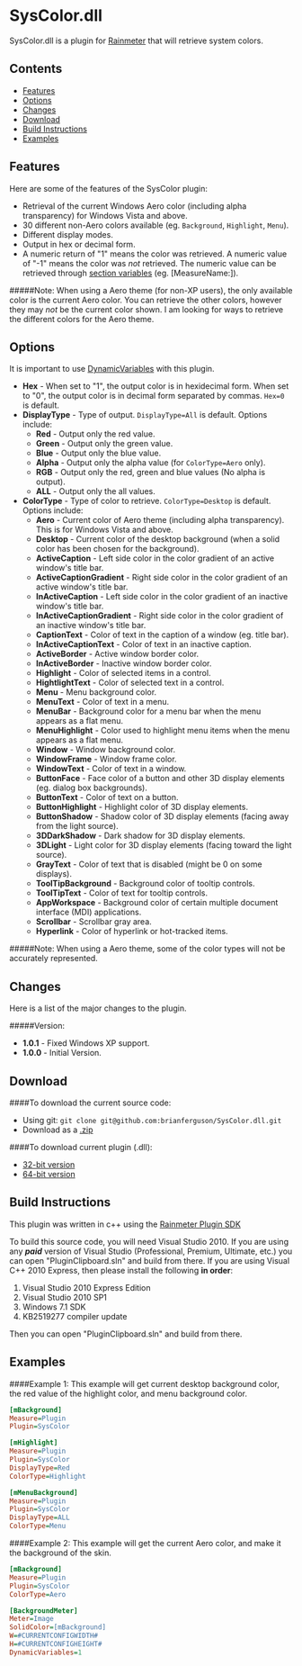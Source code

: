 SysColor.dll
=============

SysColor.dll is a plugin for [Rainmeter](http://www.rainmeter.net) that will retrieve system colors.


Contents
-

* [Features](#features)
* [Options](#options)
* [Changes](#changes)
* [Download](#download)
* [Build Instructions](#build-instructions)
* [Examples](#examples)


Features
-
Here are some of the features of the SysColor plugin:

* Retrieval of the current Windows Aero color (including alpha transparency) for Windows Vista and above.
* 30 different non-Aero colors available (eg. `Background`, `Highlight`, `Menu`).
* Different display modes.
* Output in hex or decimal form.
* A numeric return of "1" means the color was retrieved. A numeric value of "-1" means the color was *not* retrieved. The numeric value can be retrieved through [section variables](http://docs.rainmeter.net/manual-beta/variables/section-variables) (eg. [MeasureName:]).

#####Note:
When using a Aero theme (for non-XP users), the only available color is the current Aero color. You can retrieve the other colors, however they may *not* be the current color shown. I am looking for ways to retrieve the different colors for the Aero theme.


Options
-
It is important to use [DynamicVariables](http://docs.rainmeter.net/manual/variables#DynamicVariables) with this plugin.

* **Hex** - When set to "1", the output color is in hexidecimal form. When set to "0", the output color is in decimal form separated by commas. `Hex=0` is default.
* **DisplayType** - Type of output. `DisplayType=All` is default. Options include:
  * **Red** - Output only the red value.
  * **Green** - Output only the green value.
  * **Blue** - Output only the blue value.
  * **Alpha** - Output only the alpha value (for `ColorType=Aero` only).
  * **RGB** - Output only the red, green and blue values (No alpha is output).
  * **ALL** - Output only the all values.
* **ColorType** - Type of color to retrieve. `ColorType=Desktop` is default. Options include:
  * **Aero** - Current color of Aero theme (including alpha transparency). This is for Windows Vista and above.
  * **Desktop** - Current color of the desktop background (when a solid color has been chosen for the background).
  * **ActiveCaption** - Left side color in the color gradient of an active window's title bar.
  * **ActiveCaptionGradient** - Right side color in the color gradient of an active window's title bar.
  * **InActiveCaption** - Left side color in the color gradient of an inactive window's title bar.
  * **InActiveCaptionGradient** - Right side color in the color gradient of an inactive window's title bar.
  * **CaptionText** - Color of text in the caption of a window (eg. title bar).
  * **InActiveCaptionText** - Color of text in an inactive caption.
  * **ActiveBorder** - Active window border color.
  * **InActiveBorder** - Inactive window border color.
  * **Highlight** - Color of selected items in a control.
  * **HightlightText** - Color of selected text in a control.
  * **Menu** - Menu background color.
  * **MenuText** - Color of text in a menu.
  * **MenuBar** - Background color for a menu bar when the menu appears as a flat menu.
  * **MenuHighlight** - Color used to highlight menu items when the menu appears as a flat menu.
  * **Window** - Window background color.
  * **WindowFrame** - Window frame color.
  * **WindowText** - Color of text in a window.
  * **ButtonFace** - Face color of a button and other 3D display elements (eg. dialog box backgrounds).
  * **ButtonText** - Color of text on a button.
  * **ButtonHighlight** - Highlight color of 3D display elements.
  * **ButtonShadow** - Shadow color of 3D display elements (facing away from the light source).
  * **3DDarkShadow** - Dark shadow for 3D display elements.
  * **3DLight** - Light color for 3D display elements (facing toward the light source).
  * **GrayText** - Color of text that is disabled (might be 0 on some displays).
  * **ToolTipBackground** - Background color of tooltip controls.
  * **ToolTipText** - Color of text for tooltip controls.
  * **AppWorkspace** - Background color of certain multiple document interface (MDI) applications.
  * **Scrollbar** - Scrollbar gray area.
  * **Hyperlink** - Color of hyperlink or hot-tracked items.

 #####Note:
 When using a Aero theme, some of the color types will not be accurately represented.

Changes
-
Here is a list of the major changes to the plugin.

#####Version:
* **1.0.1** - Fixed Windows XP support.
* **1.0.0** - Initial Version.

Download
-
####To download the current source code:

* Using git: `git clone git@github.com:brianferguson/SysColor.dll.git`
* Download as a [.zip](https://github.com/brianferguson/SysColor.dll/zipball/master)

####To download current plugin (.dll):

* [32-bit version](https://github.com/brianferguson/SysColor.dll/blob/master/PluginSysColor/x32/Release/Clipboard.dll?raw=true)
* [64-bit version](https://github.com/brianferguson/SysColor.dll/blob/master/PluginSysColor/x64/Release/Clipboard.dll?raw=true)


Build Instructions
-
This plugin was written in c++ using the [Rainmeter Plugin SDK](https://github.com/rainmeter/rainmeter-plugin-sdk)

To build this source code, you will need Visual Studio 2010. If you are using any _**paid**_ version of Visual Studio (Professional, Premium, Ultimate, etc.) you can open "PluginClipboard.sln" and build from there. If you are using Visual C++ 2010 Express, then please install the following **in order**:

1. Visual Studio 2010 Express Edition
2. Visual Studio 2010 SP1
3. Windows 7.1 SDK
4. KB2519277 compiler update

Then you can open "PluginClipboard.sln" and build from there.


Examples
-

####Example 1:
This example will get current desktop background color, the red value of the highlight color, and menu background color.

```ini
[mBackground]
Measure=Plugin
Plugin=SysColor

[mHighlight]
Measure=Plugin
Plugin=SysColor
DisplayType=Red
ColorType=Highlight

[mMenuBackground]
Measure=Plugin
Plugin=SysColor
DisplayType=ALL
ColorType=Menu
```

####Example 2:
This example will get the current Aero color, and make it the background of the skin.

```ini
[mBackground]
Measure=Plugin
Plugin=SysColor
ColorType=Aero

[BackgroundMeter]
Meter=Image
SolidColor=[mBackground]
W=#CURRENTCONFIGWIDTH#
H=#CURRENTCONFIGHEIGHT#
DynamicVariables=1
```